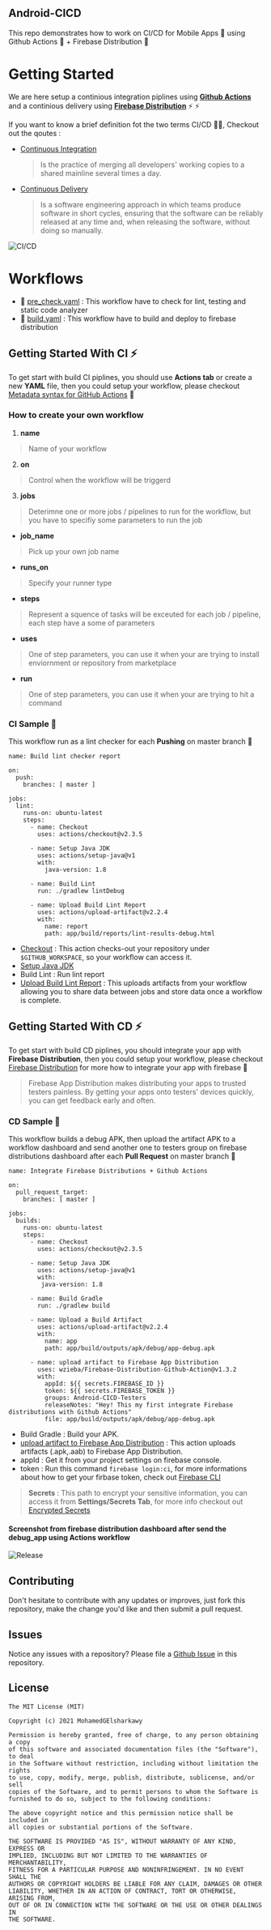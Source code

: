 ## Android-CICD

This repo demonstrates how to work on CI/CD for Mobile Apps :iphone: using Github Actions :pill: + Firebase Distribution :tada:

# Getting Started 

We are here setup a continious integration piplines using [**Github Actions**](https://github.com/features/actions) and a continious delivery using [**Firebase Distribution**](https://firebase.google.com/docs/app-distribution) ⚡ ⚡

If you want to know a brief definition fot the two terms CI/CD 🙆‍♂️, Checkout out the qoutes :

  * [Continuous Integration](https://en.wikipedia.org/wiki/Continuous_integration)

    > Is the practice of merging all developers' working copies to a shared mainline several times a day.

 * [Continuous Delivery](https://en.wikipedia.org/wiki/Continuous_delivery)

    > Is a software engineering approach in which teams produce software in short cycles, 
    > ensuring that the software can be reliably released at any time and, when releasing the software, without doing so manually.


 ![CI/CD](https://github.com/MohamedGElsharkawy/Android-CICD/blob/master/CI-CD-Image.png)


# Workflows 

  * 🚀 [pre_check.yaml](https://github.com/MohamedGElsharkawy/Android-CICD/blob/master/.github/workflows/pre_check.yml) : This workflow have to check for lint, testing and static code analyzer 
  * 🚀 [build.yaml](https://github.com/MohamedGElsharkawy/Android-CICD/blob/master/.github/workflows/build.yml) : This workflow have to build and deploy to firebase distribution

## Getting Started With CI ⚡

 To get start with build CI piplines, you should use **Actions tab** or create a new **YAML** file, then you could setup your workflow, please checkout [Metadata syntax for GitHub Actions](https://docs.github.com/en/actions/creating-actions/metadata-syntax-for-github-actions) :monocle_face:
 
 ### How to create your own workflow 

1. **name** 

> Name of your workflow 

2. **on** 

> Control when the workflow will be triggerd

3. **jobs** 

> Deterimne one or more jobs / pipelines to run for the workflow, but you have to specifiy some parameters to run the job

   * **job_name** 

   > Pick up your own job name

   * **runs_on**

   > Specify your runner type

   * **steps**

   > Represent a squence of tasks will be exceuted for each job / pipeline, each step have a some of parameters

  * **uses**

   > One of step parameters, you can use it when your are trying to install enviornment or repository from marketplace 

  * **run**

   > One of step parameters, you can use it when your are trying to hit a command 


### CI Sample :partying_face:

This workflow run as a lint checker for each **Pushing** on master branch :rocket:

```
name: Build lint checker report

on:
  push:
    branches: [ master ]

jobs:
  lint:
    runs-on: ubuntu-latest
    steps: 
      - name: Checkout
        uses: actions/checkout@v2.3.5

      - name: Setup Java JDK
        uses: actions/setup-java@v1
        with:
          java-version: 1.8

      - name: Build Lint
        run: ./gradlew lintDebug
    
      - name: Upload Build Lint Report
        uses: actions/upload-artifact@v2.2.4
        with:
          name: report
          path: app/build/reports/lint-results-debug.html
```


* [Checkout](https://github.com/marketplace/actions/checkout) : This action checks-out your repository under `$GITHUB_WORKSPACE`, so your workflow can access it.
* [Setup Java JDK](https://github.com/marketplace/actions/setup-java-jdk)
* Build Lint : Run lint report 
* [Upload Build Lint Report](https://github.com/marketplace/actions/upload-a-build-artifact) : This uploads artifacts from your workflow allowing you to share data between jobs and store data once a workflow is complete.


## Getting Started With CD ⚡

To get start with build CD piplines, you should integrate your app with **Firebase Distribution**, then you could setup your workflow, please checkout [Firebase Distribution](https://firebase.google.com/docs/app-distribution) for more how to integrate your app with firebase :monocle_face:

> Firebase App Distribution makes distributing your apps to trusted testers painless. By getting your apps onto testers' devices quickly, you can get feedback early and often. 


### CD Sample :partying_face:

This workflow builds a debug APK, then upload the artifact APK to a workflow dashboard and send another one to testers group on firebase distributions dashboard after each **Pull Request** on master branch 🚀

```
name: Integrate Firebase Distributions + Github Actions

on:
  pull_request_target:
    branches: [ master ]

jobs:
  builds:
    runs-on: ubuntu-latest
    steps: 
      - name: Checkout
        uses: actions/checkout@v2.3.5
        
      - name: Setup Java JDK
        uses: actions/setup-java@v1
        with:
         java-version: 1.8
        
      - name: Build Gradle
        run: ./gradlew build
    
      - name: Upload a Build Artifact
        uses: actions/upload-artifact@v2.2.4
        with:
          name: app
          path: app/build/outputs/apk/debug/app-debug.apk
          
      - name: upload artifact to Firebase App Distribution
        uses: wzieba/Firebase-Distribution-Github-Action@v1.3.2
        with:
          appId: ${{ secrets.FIREBASE_ID }}
          token: ${{ secrets.FIREBASE_TOKEN }}
          groups: Android-CICD-Testers
          releaseNotes: "Hey! This my first integrate Firebase distributions with Github Actions"
          file: app/build/outputs/apk/debug/app-debug.apk   
```

* Build Gradle : Build your APK.
* [upload artifact to Firebase App Distribution](https://github.com/wzieba/Firebase-Distribution-Github-Action) : This action uploads artifacts (.apk,.aab) to Firebase App Distribution.
* appId : Get it from your project settings on firebase console.
* token : Run this command `firebase login:ci`, for more informations about how to get your firbase token, check out [Firebase CLI](https://firebase.google.com/docs/cli)

> **Secrets** : This path to encrypt your sensitive information, you can access it from **Settings/Secrets Tab**, for more info checkout out [Encrypted Secrets](https://docs.github.com/en/actions/security-guides/encrypted-secrets)




 #### Screenshot from firebase distribution dashboard after send the debug_app using Actions workflow
 ![Release](https://github.com/MohamedGElsharkawy/Android-CICD/blob/master/release_apk.png)

## Contributing
Don't hesitate to contribute with any updates or improves, just fork this repository, make the change you'd like and then submit a pull request.

## Issues
Notice any issues with a repository? Please file a [Github Issue](https://github.com/MohamedGElsharkawy/Android-CICD/issues) in this repository.

## License

```
The MIT License (MIT)

Copyright (c) 2021 MohamedGElsharkawy

Permission is hereby granted, free of charge, to any person obtaining a copy
of this software and associated documentation files (the "Software"), to deal
in the Software without restriction, including without limitation the rights
to use, copy, modify, merge, publish, distribute, sublicense, and/or sell
copies of the Software, and to permit persons to whom the Software is
furnished to do so, subject to the following conditions:

The above copyright notice and this permission notice shall be included in
all copies or substantial portions of the Software.

THE SOFTWARE IS PROVIDED "AS IS", WITHOUT WARRANTY OF ANY KIND, EXPRESS OR
IMPLIED, INCLUDING BUT NOT LIMITED TO THE WARRANTIES OF MERCHANTABILITY,
FITNESS FOR A PARTICULAR PURPOSE AND NONINFRINGEMENT. IN NO EVENT SHALL THE
AUTHORS OR COPYRIGHT HOLDERS BE LIABLE FOR ANY CLAIM, DAMAGES OR OTHER
LIABILITY, WHETHER IN AN ACTION OF CONTRACT, TORT OR OTHERWISE, ARISING FROM,
OUT OF OR IN CONNECTION WITH THE SOFTWARE OR THE USE OR OTHER DEALINGS IN
THE SOFTWARE.
```
